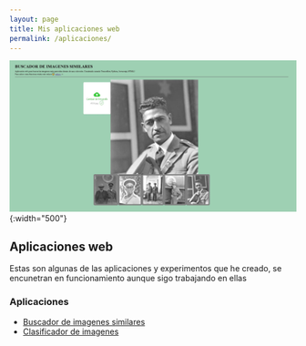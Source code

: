 ```yaml
---
layout: page
title: Mis aplicaciones web
permalink: /aplicaciones/
---
```


![buscador](./images/buscador_imgs.jpg){:width="500"}

## Aplicaciones web

Estas son algunas de las aplicaciones y experimentos que he creado, se encunetran en funcionamiento aunque sigo trabajando en ellas


### Aplicaciones

- [Buscador de imagenes similares](https://gustavolsj.github.io/web_buscador_img/)
- [Clasificador de imagenes](https://gustavolsj.github.io/clasificador_img/) 

